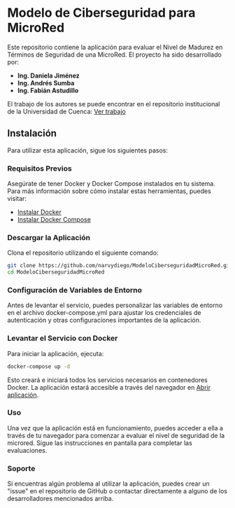 # Modelo de Ciberseguridad para MicroRed

Este repositorio contiene la aplicación para evaluar el Nivel de Madurez en Términos de Seguridad de una MicroRed. El proyecto ha sido desarrollado por:

- **Ing. Daniela Jiménez**
- **Ing. Andrés Sumba**
- **Ing. Fabián Astudillo**

El trabajo de los autores se puede encontrar en el repositorio institucional de la Universidad de Cuenca: [Ver trabajo](http://dspace.ucuenca.edu.ec/handle/123456789/41963)

## Instalación

Para utilizar esta aplicación, sigue los siguientes pasos:

### Requisitos Previos

Asegúrate de tener Docker y Docker Compose instalados en tu sistema. Para más información sobre cómo instalar estas herramientas, puedes visitar:

- [Instalar Docker](https://docs.docker.com/get-docker/)
- [Instalar Docker Compose](https://docs.docker.com/compose/install/)

### Descargar la Aplicación

Clona el repositorio utilizando el siguiente comando:

```bash
git clone https://github.com/narvydiego/ModeloCiberseguridadMicroRed.git
cd ModeloCiberseguridadMicroRed 
```

### Configuración de Variables de Entorno
Antes de levantar el servicio, puedes personalizar las variables de entorno en el archivo docker-compose.yml para ajustar los credenciales de autenticación y otras configuraciones importantes de la aplicación.

### Levantar el Servicio con Docker
Para iniciar la aplicación, ejecuta:

```bash
docker-compose up -d
```

Esto creará e iniciará todos los servicios necesarios en contenedores Docker. La aplicación estará accesible a través del navegador en [Abrir aplicación](http://localhost:8000).

### Uso
Una vez que la aplicación está en funcionamiento, puedes acceder a ella a través de tu navegador para comenzar a evaluar el nivel de seguridad de la microred. Sigue las instrucciones en pantalla para completar las evaluaciones.

### Soporte
Si encuentras algún problema al utilizar la aplicación, puedes crear un "issue" en el repositorio de GitHub o contactar directamente a alguno de los desarrolladores mencionados arriba.